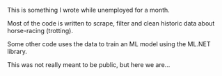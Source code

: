 This is something I wrote while unemployed for a month.

Most of the code is written to scrape, filter and clean historic data about horse-racing (trotting).

Some other code uses the data to train an ML model using the ML.NET library.

This was not really meant to be public, but here we are...
